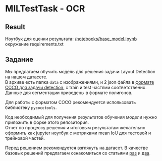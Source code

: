 # MILTestTask - OCR

## Result
Ноутбук для оценки результата: [/notebooks/base_model.ipynb](https://github.com/veseliy/MILTestTasks/blob/task/OCR_doc_layout/notebooks/base_model.ipynb)
окружение requirements.txt


## Задание
Мы предлагаем обучить модель для решения задачи Layout Detection на нашем [датасете](https://drive.google.com/file/d/1euOGyo8jzP-iJF_WMuwTtBzrRsvQ4h3c/view?usp=sharing).  
В архиве есть папка `data` с изображениями, и 2 json файла в [формате COCO для задачи detection](https://cocodataset.org/#format-data), c train и test частями соответственно. 
Данные для сегментации приведены в формате полигонов.
  
Для работы с форматом COCO рекомендуется использовать библиотеку `pycocotools`.

Код необходимый для получения результатов обучения модели нужно приложить в форке этого репозитория.  
Отчет по процессу решения и итоговым результатам желательно оформить как jupyter ноутбук с метриками mean IoU для тестовой и трейновой частей.

Перед решением рекомендуется взглянуть на датасет. 
В качестве базовых решений предлагаем ознакомиться со статьями [раз](https://arxiv.org/pdf/1512.02325.pdf) и [два](https://link.springer.com/chapter/10.1007/978-3-319-95957-3_30).
